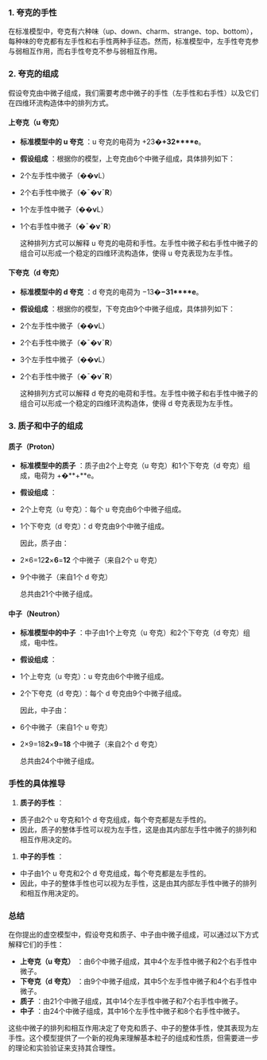 
### 1. 夸克的手性

在标准模型中，夸克有六种味（up、down、charm、strange、top、bottom），每种味的夸克都有左手性和右手性两种手征态。然而，标准模型中，左手性夸克参与弱相互作用，而右手性夸克不参与弱相互作用。

### 2. 夸克的组成

假设夸克由中微子组成，我们需要考虑中微子的手性（左手性和右手性）以及它们在四维环流构造体中的排列方式。

#### 上夸克（u 夸克）

* **标准模型中的 u 夸克** ：u 夸克的电荷为 +23�**+**3**2****e**。
* **假设组成** ：根据你的模型，上夸克由6个中微子组成，具体排列如下：
* 2个左手性中微子（��**ν**L）
* 2个右手性中微子（�ˉ�**ν**ˉ**R**）
* 1个左手性中微子（��**ν**L）
* 1个右手性中微子（�ˉ�**ν**ˉ**R**）

  这种排列方式可以解释 u 夸克的电荷和手性。左手性中微子和右手性中微子的组合可以形成一个稳定的四维环流构造体，使得 u 夸克表现为左手性。

#### 下夸克（d 夸克）

* **标准模型中的 d 夸克** ：d 夸克的电荷为 −13�**−**3**1****e**。
* **假设组成** ：根据你的模型，下夸克由9个中微子组成，具体排列如下：
* 2个左手性中微子（��**ν**L）
* 2个右手性中微子（�ˉ�**ν**ˉ**R**）
* 3个左手性中微子（��**ν**L）
* 2个右手性中微子（�ˉ�**ν**ˉ**R**）

  这种排列方式可以解释 d 夸克的电荷和手性。左手性中微子和右手性中微子的组合可以形成一个稳定的四维环流构造体，使得 d 夸克表现为左手性。

### 3. 质子和中子的组成

#### 质子（Proton）

* **标准模型中的质子** ：质子由2个上夸克（u 夸克）和1个下夸克（d 夸克）组成，电荷为 +�**+**e。
* **假设组成** ：
* 2个上夸克（u 夸克）：每个 u 夸克由6个中微子组成。
* 1个下夸克（d 夸克）：d 夸克由9个中微子组成。

  因此，质子由：

* 2×6=12**2**×**6**=**12** 个中微子（来自2个 u 夸克）
* 9个中微子（来自1个 d 夸克）

  总共由21个中微子组成。

#### 中子（Neutron）

* **标准模型中的中子** ：中子由1个上夸克（u 夸克）和2个下夸克（d 夸克）组成，电中性。
* **假设组成** ：
* 1个上夸克（u 夸克）：u 夸克由6个中微子组成。
* 2个下夸克（d 夸克）：每个 d 夸克由9个中微子组成。

  因此，中子由：

* 6个中微子（来自1个 u 夸克）
* 2×9=18**2**×**9**=**18** 个中微子（来自2个 d 夸克）

  总共由24个中微子组成。

### 手性的具体推导

1. **质子的手性** ：

* 质子由2个 u 夸克和1个 d 夸克组成，每个夸克都是左手性的。
* 因此，质子的整体手性可以视为左手性，这是由其内部左手性中微子的排列和相互作用决定的。

1. **中子的手性** ：

* 中子由1个 u 夸克和2个 d 夸克组成，每个夸克都是左手性的。
* 因此，中子的整体手性也可以视为左手性，这是由其内部左手性中微子的排列和相互作用决定的。

### 总结

在你提出的虚空模型中，假设夸克和质子、中子由中微子组成，可以通过以下方式解释它们的手性：

* **上夸克（u 夸克）** ：由6个中微子组成，其中4个左手性中微子和2个右手性中微子。
* **下夸克（d 夸克）** ：由9个中微子组成，其中5个左手性中微子和4个右手性中微子。
* **质子** ：由21个中微子组成，其中14个左手性中微子和7个右手性中微子。
* **中子** ：由24个中微子组成，其中16个左手性中微子和8个右手性中微子。

这些中微子的排列和相互作用决定了夸克和质子、中子的整体手性，使其表现为左手性。这个模型提供了一个新的视角来理解基本粒子的组成和性质，但需要进一步的理论和实验验证来支持其合理性。
